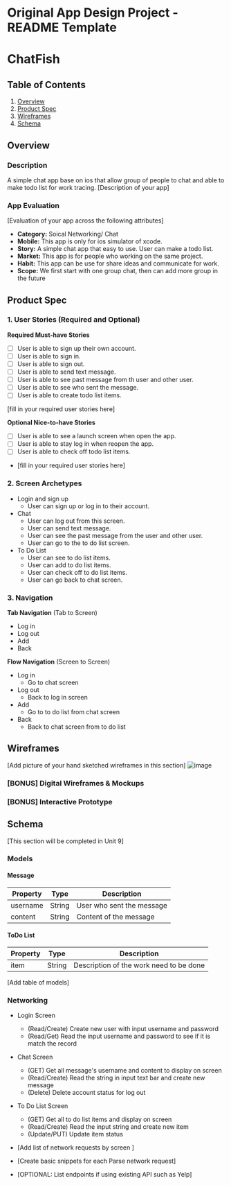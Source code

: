Original App Design Project - README Template
===

# ChatFish

## Table of Contents
1. [Overview](#Overview)
1. [Product Spec](#Product-Spec)
1. [Wireframes](#Wireframes)
2. [Schema](#Schema)

## Overview
### Description
 A simple chat app base on ios that allow group of people to chat and able to make todo list for work tracing.
[Description of your app]

### App Evaluation
[Evaluation of your app across the following attributes]
- **Category:** Soical Networking/ Chat
- **Mobile:** This app is only for ios simulator of xcode.
- **Story:** A simple chat app that easy to use. User can make a todo list.
- **Market:** This app is for people who working on the same project.
- **Habit:** This app can be use for share ideas and communicate for work.
- **Scope:** We first start with one group chat, then can add more group in the future

## Product Spec

### 1. User Stories (Required and Optional)

**Required Must-have Stories**

- [ ] User is able to sign up their own account.
- [ ] User is able to sign in.
- [ ] User is able to sign out.
- [ ] User is able to send text message.
- [ ] User is able to see past message from th user and other user.
- [ ] User is able to see who sent the message.
- [ ] User is able to create todo list items.

 [fill in your required user stories here]

**Optional Nice-to-have Stories**

- [ ] User is able to see a launch screen when open the app.
- [ ] User is able to stay log in when reopen the app.
- [ ] User is able to check off todo list items.

 * [fill in your required user stories here]

### 2. Screen Archetypes

* Login and sign up
   * User can sign up or log in to their account.
* Chat
   * User can log out from this screen.
   * User can send text message.
   * User can see the past message from the user and other user.
   * User can go to the to do list screen.
* To Do List 
   * User can see to do list items.
   * User can add to do list items.
   * User can check off to do list items.
   * User can go back to chat screen.

### 3. Navigation

**Tab Navigation** (Tab to Screen)

* Log in
* Log out
* Add
* Back

**Flow Navigation** (Screen to Screen)

* Log in
   * Go to chat screen
* Log out
   * Back to log in screen
* Add
   * Go to to do list from chat screen
* Back
   * Back to chat screen from to do list

## Wireframes
[Add picture of your hand sketched wireframes in this section]
![image](https://user-images.githubusercontent.com/25970512/197866884-ce296858-7f48-4c4b-8efc-48a5c7a2105f.png)



### [BONUS] Digital Wireframes & Mockups

### [BONUS] Interactive Prototype

## Schema 
[This section will be completed in Unit 9]
### Models
#### Message
   | Property      | Type     | Description |
   | ------------- | -------- | ------------|
   |username       |String    |User who sent the message|
   |content        |String    |Content of the message|
   
#### ToDo List   
   | Property      | Type     | Description |
   | ------------- | -------- | ------------|
   |item           |String    |Description of the work need to be done|
   
[Add table of models]
### Networking
- Login Screen
    - (Read/Create) Create new user with input username and password
    - (Read/Get) Read the input username and password to see if it is match the record
- Chat Screen
    - (GET) Get all message's username and content to display on screen
    - (Read/Create) Read the string in input text bar and create new message
    - (Delete) Delete account status for log out
- To Do List Screen
    - (GET) Get all to do list items and display on screen
    - (Read/Create) Read the input string and create new item
    - (Update/PUT) Update item status
    
    
    
- [Add list of network requests by screen ]
- [Create basic snippets for each Parse network request]
- [OPTIONAL: List endpoints if using existing API such as Yelp]
